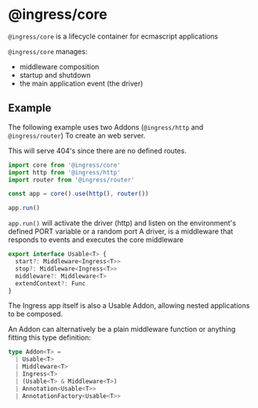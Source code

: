 # @ingress/core

`@ingress/core` is a lifecycle container for ecmascript applications

`@ingress/core` manages:
- middleware composition
- startup and shutdown
- the main application event (the driver)

## Example

The following example uses two Addons (`@ingress/http` and `@ingress/router`) To create an web server.

This will serve 404's since there are no defined routes.

```javascript
import core from '@ingress/core'
import http from '@ingress/http'
import router from '@ingress/router'

const app = core().use(http(), router())

app.run()
```

`app.run()` will activate the driver (http) and listen on the environment's defined PORT variable or a random port
A driver, is a middleware that responds to events and executes the core middleware 



```typescript
export interface Usable<T> {
  start?: Middleware<Ingress<T>>
  stop?: Middleware<Ingress<T>>
  middleware?: Middleware<T>
  extendContext?: Func
}
```

The Ingress app itself is also a Usable Addon, allowing nested applications to be composed.

An Addon can alternatively be a plain middleware function or anything fitting this type definition:

```typescript
type Addon<T> =
  | Usable<T>
  | Middleware<T>
  | Ingress<T>
  | (Usable<T> & Middleware<T>)
  | Annotation<Usable<T>>
  | AnnotationFactory<Usable<T>>
```


